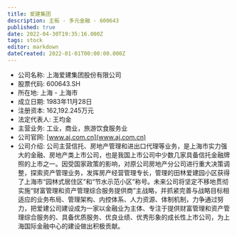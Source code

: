 ```yaml
---
title: 爱建集团
description: 主板 - 多元金融 - 600643
published: true
date: 2022-04-30T19:35:16.000Z
tags: stock
editor: markdown
dateCreated: 2022-01-01T00:00:00.000Z
---
```


- 公司名称: 上海爱建集团股份有限公司
- 股票代码: 600643.SH
- 所在地: 上海 - 上海市
- 成立日期: 1983年11月28日
- 注册资本: 162,192.245万元
- 法定代表人: 王均金
- 主营业务: 工业，商业，旅游饮食服务业
- 公司官网: [www.aj.com.cn](www.aj.com.cn)
- 公司介绍: 公司主营信托、房地产管理和进出口代理等业务，是上海市实力强大的金融、房地产类上市公司，也是我国上市公司中少数几家具备信托金融牌照的上市之一。因受国家政策的影响，对原公司房地产分公司进行重大决策调整，探索资产管理业务，发挥房产经营管理专长，管理的田林爱建园小区获得了上海市“园林式居住区”和“节水示范小区”称号。未来公司将坚定不移地贯彻实施“财富管理和资产管理综合服务提供商”主战略，并抓紧完善与战略目标相适应的业务布局、管理架构、内控体系、人力资源、体制机制，力争通过努力，把爱建公司建设成为一家以金融业为主体、专注于提供财富管理和资产管理综合服务的、具备优质服务、优良业绩、优秀形象的成长性上市公司，为上海国际金融中心的建设做出积极贡献。


